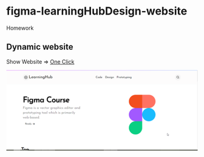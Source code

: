 # figma-learningHubDesign-website
 Homework

 ## Dynamic website

 Show Website => [One Click]('https://fluffy-gumdrop-24ed69.netlify.app')

 ![img](./website.png)
 